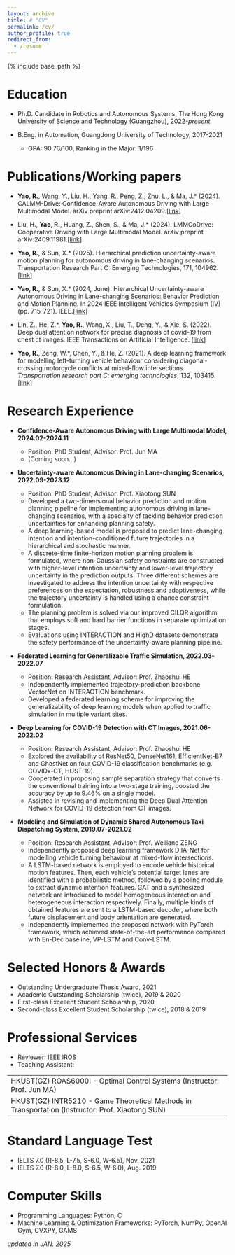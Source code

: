 ```yaml
---
layout: archive
title: # "CV"
permalink: /cv/
author_profile: true
redirect_from:
  - /resume
---
```


{% include base_path %}

Education
======
* Ph.D. Candidate in Robotics and Autonomous Systems, The Hong Kong University of Science and Technology (Guangzhou), 2022-*present*

* B.Eng. in Automation, Guangdong University of Technology, 2017-2021
  * GPA: 90.76/100, Ranking in the Major: 1/196

Publications/Working papers
======
* **Yao, R.**, Wang, Y., Liu, H., Yang, R., Peng, Z., Zhu, L., & Ma, J.\* (2024). CALMM-Drive: Confidence-Aware Autonomous Driving with Large Multimodal Model. arXiv preprint arXiv:2412.04209.[[link](https://arxiv.org/abs/2412.04209)]

* Liu, H., **Yao, R.**, Huang, Z., Shen, S., & Ma, J.\* (2024). LMMCoDrive: Cooperative Driving with Large Multimodal Model. arXiv preprint arXiv:2409.11981.[[link](https://arxiv.org/abs/2409.11981)]

* **Yao, R.**, & Sun, X.\* (2025). Hierarchical prediction uncertainty-aware motion planning for autonomous driving in lane-changing scenarios. Transportation Research Part C: Emerging Technologies, 171, 104962.[[link](https://www.sciencedirect.com/science/article/pii/S0968090X24004832)]

* **Yao, R.**, & Sun, X.\* (2024, June). Hierarchical Uncertainty-aware Autonomous Driving in Lane-changing Scenarios: Behavior Prediction and Motion Planning. In 2024 IEEE Intelligent Vehicles Symposium (IV) (pp. 715-721). IEEE.[[link](https://ieeexplore.ieee.org/abstract/document/10588739?casa_token=7USZ_-HCQKQAAAAA:8ZIXXdekEba2UFFe0eq16kJSBv-UbrG3P-0fXbPbPmNqagbRBp1WgN3Zpd0QYvAWS63YyS85oalx)]

* Lin, Z., He, Z.\*, **Yao, R.**, Wang, X., Liu, T., Deng, Y., & Xie, S. (2022). Deep dual attention network for precise diagnosis of covid-19 from chest ct images. IEEE Transactions on Artificial Intelligence. [[link](https://ieeexplore.ieee.org/abstract/document/9965606?casa_token=1YA5Dal6dGUAAAAA:VTT0zr6uE6-kgGUJYoEMLy5EyEVd2LNQ0WCjsIPttDPs1kwI41yAqayR8YCZf5df0iyA9JMbpywW2A)]

* **Yao, R.**, Zeng, W.\*, Chen, Y., & He, Z. (2021). A deep learning framework for modelling left-turning vehicle behaviour considering diagonal-crossing motorcycle conflicts at mixed-flow intersections. *Transportation research part C: emerging technologies*, 132, 103415. \[[link](https://www.sciencedirect.com/science/article/pii/S0968090X21004095?casa_token=8HVnu5TwNUEAAAAA:Xd1y_ol0bzIKDdBls3o5K2fn8BjPebBTJ5OkSHGPVM-c9cvmr9Mr8rWfdih_JHMGwIrHMveR6TI)\]

Research Experience
======
* **Confidence-Aware Autonomous Driving with Large Multimodal Model, 2024.02-2024.11**
  * Position: PhD Student, Advisor: Prof. Jun MA
  * (Coming soon...)

* **Uncertainty-aware Autonomous Driving in Lane-changing Scenarios, 2022.09-2023.12**
  * Position: PhD Student, Advisor: Prof. Xiaotong SUN
  * Developed a two-dimensional behavior prediction and motion planning pipeline for implementing autonomous driving in lane-changing scenarios, with a specialty of tackling behavior prediction uncertainties for enhancing planning safety.
  * A deep learning-based model is proposed to predict lane-changing intention and intention-conditioned future trajectories in a hierarchical and stochastic manner.
  * A discrete-time finite-horizon motion planning problem is formulated, where non-Gaussian safety constraints are constructed with higher-level intention uncertainty and lower-level trajectory uncertainty in the prediction outputs. Three different schemes are investigated to address the intention uncertainty with respective preferences on the expectation, robustness and adaptiveness, while the trajectory uncertainty is handled using a chance constraint formulation.
  * The planning problem is solved via our improved CILQR algorithm that employs soft and hard barrier functions in separate optimization stages.
  * Evaluations using INTERACTION and HighD datasets demonstrate the safety performance of the uncertainty-aware planning pipeline.

* **Federated Learning for Generalizable Traffic Simulation, 2022.03-2022.07**
  * Position: Research Assistant, Advisor: Prof. Zhaoshui HE
  * Independently implemented trajectory-prediction backbone VectorNet on INTERACTION benchmark.
  * Developed a federated learning scheme for improving the generalizability of deep learning models when applied to traffic simulation in multiple variant sites.

* **Deep Learning for COVID-19 Detection with CT Images, 2021.06-2022.02**
  * Position: Research Assistant, Advisor: Prof. Zhaoshui HE
  * Explored the availability of ResNet50, DenseNet161, EfficientNet-B7 and GhostNet on four COVID-19 classification benchmarks (e.g. COVIDx-CT, HUST-19).
  * Cooperated in proposing sample separation strategy that converts the conventional training into a two-stage training, boosted the accuracy by up to 9.46% on a single model.
  * Assisted in revising and implementing the Deep Dual Attention Network for COVID-19 detection from CT images.

* **Modeling and Simulation of Dynamic Shared Autonomous Taxi Dispatching System, 2019.07-2021.02**
  * Position: Research Assistant, Advisor: Prof. Weiliang ZENG
  * Independently proposed deep learning framework DIIA-Net for modelling vehicle turning behaviour at mixed-flow intersections.
  * A LSTM-based network is employed to encode vehicle historical motion features. Then, each vehicle’s potential target lanes are identified with a probabilistic method, followed by a pooling module to extract dynamic intention features. GAT and a synthesized network are introduced to model homogeneous interaction and heterogeneous interaction respectively. Finally, multiple kinds of obtained features are sent to a LSTM-based decoder, where both future displacement and body orientation are generated.
  * Independently implemented the proposed network with PyTorch framework, which achieved state-of-the-art performance compared with En-Dec baseline, VP-LSTM and Conv-LSTM.

Selected Honors & Awards
======
* Outstanding Undergraduate Thesis Award, 2021
* Academic Outstanding Scholarship (twice), 2019 & 2020
* First-class Excellent Student Scholarship, 2020
* Second-class Excellent Student Scholarship (twice), 2018 & 2019

Professional Services
======
* Reviewer: IEEE IROS
* Teaching Assistant:
<table style="width: 100%;">
  <tr>
    <td>HKUST(GZ) ROAS6000I - Optimal Control Systems (Instructor: Prof. Jun MA)</td>
  </tr>
  <tr>
    <td>HKUST(GZ) INTR5210 - Game Theoretical Methods in Transportation (Instructor: Prof. Xiaotong SUN)</td>
  </tr>
</table>

Standard Language Test
======
* IELTS 7.0 (R-8.5, L-7.5, S-6.0, W-6.5), Nov. 2021
* IELTS 7.0 (R-8.0, L-8.0, S-6.5, W-6.0), Aug. 2019

Computer Skills
======
* Programming Languages: Python, C
* Machine Learning & Optimization Frameworks: PyTorch, NumPy, OpenAI Gym, CVXPY, GAMS

*updated in JAN. 2025*
